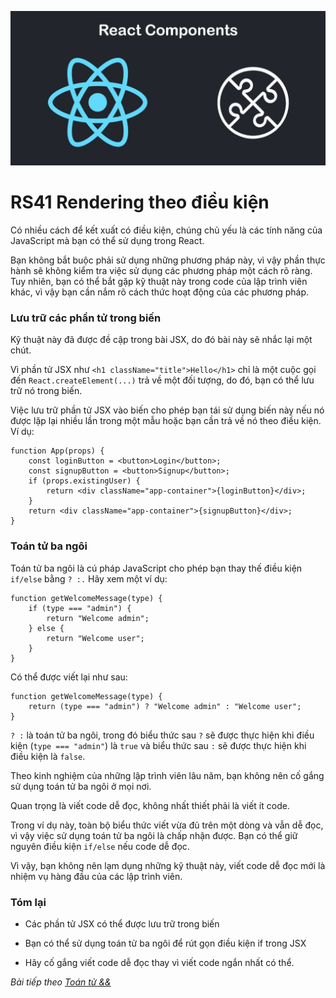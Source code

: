 
![Create-HTML-1](images/components.jpg) 

# RS41 Rendering theo điều kiện

Có nhiều cách để kết xuất có điều kiện, chúng chủ yếu là các tính năng của JavaScript mà bạn có thể sử dụng trong React.

Bạn không bắt buộc phải sử dụng những phương pháp này, vì vậy phần thực hành sẽ không kiểm tra việc sử dụng các phương pháp một cách rõ ràng. Tuy nhiên, bạn có thể bắt gặp kỹ thuật này trong code của lập trình viên khác, vì vậy bạn cần nắm rõ cách thức hoạt động của các phương pháp.

### Lưu trữ các phần tử trong biến

Kỹ thuật này đã được đề cập trong bài JSX, do đó bài này sẽ nhắc lại một chút.

Vì phần tử JSX như `<h1 className="title">Hello</h1>` chỉ là một cuộc gọi đến `React.createElement(...)` trả về một đối tượng, do đó, bạn có thể lưu trữ nó trong biến.

Việc lưu trữ phần tử JSX vào biến cho phép bạn tái sử dụng biến này nếu nó được lặp lại nhiều lần trong một mẫu hoặc bạn cần trả về nó theo điều kiện. Ví dụ:

```
function App(props) {
    const loginButton = <button>Login</button>;
    const signupButton = <button>Signup</button>;
    if (props.existingUser) {
        return <div className="app-container">{loginButton}</div>;
    }
    return <div className="app-container">{signupButton}</div>;
}
```

### Toán tử ba ngôi

Toán tử ba ngôi là cú pháp JavaScript cho phép bạn thay thế điều kiện `if/else` bằng `? :.` Hãy xem một ví dụ:

```
function getWelcomeMessage(type) {
    if (type === "admin") {
        return "Welcome admin";
    } else {
        return "Welcome user";
    }
}
```

Có thể được viết lại như sau:

```
function getWelcomeMessage(type) {
    return (type === "admin") ? "Welcome admin" : "Welcome user";
}
```

`? :` là toán tử ba ngôi, trong đó biểu thức sau `?` sẽ được thực hiện khi điều kiện (`type === "admin"`) là `true` và biểu thức sau `:` sẽ được thực hiện khi điều kiện là `false`.

Theo kinh nghiệm của những lập trình viên lâu năm, bạn không nên cố gắng sử dụng toán tử ba ngôi ở mọi nơi.

Quan trọng là viết code dễ đọc, không nhất thiết phải là viết ít code.

Trong ví dụ này, toàn bộ biểu thức viết vừa đủ trên một dòng và vẫn dễ đọc, vì vậy việc sử dụng toán tử ba ngôi là chấp nhận được. Bạn có thể giữ nguyên điều kiện `if/else` nếu code dễ đọc.

Vì vậy, bạn không nên lạm dụng những kỹ thuật này, viết code dễ đọc mới là nhiệm vụ hàng đầu của các lập trình viên.

### Tóm lại

- Các phần tử JSX có thể được lưu trữ trong biến

- Bạn có thể sử dụng toán tử ba ngôi để rút gọn điều kiện if trong JSX

- Hãy cố gắng viết code dễ đọc thay vì viết code ngắn nhất có thể.

*Bài tiếp theo [Toán tử &&](/lesson/session/session_042_logical_operators.md)*
